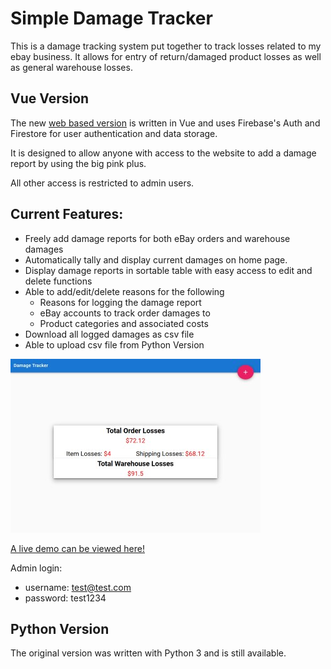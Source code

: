 # Simple Damage Tracker

This is a damage tracking system put together to track losses related to my ebay business.
It allows for entry of return/damaged product losses as well as general warehouse losses.

## Vue Version

The new [web based version](https://fir-damage-tracker.firebaseapp.com/) is written in Vue and uses Firebase's Auth and Firestore for user authentication and data storage.

It is designed to allow anyone with access to the website to add a damage report by using the big pink plus.

All other access is restricted to admin users.

## Current Features:

- Freely add damage reports for both eBay orders and warehouse damages
- Automatically tally and display current damages on home page.
- Display damage reports in sortable table with easy access to edit and delete functions
- Able to add/edit/delete reasons for the following
  - Reasons for logging the damage report
  - eBay accounts to track order damages to
  - Product categories and associated costs
- Download all logged damages as csv file
- Able to upload csv file from Python Version

[![Image of demo page](/images/damages.jpg)](https://fir-damage-tracker.firebaseapp.com/)

[A live demo can be viewed here! ](https://fir-damage-tracker.firebaseapp.com/)

Admin login:

- username: test@test.com
- password: test1234

## Python Version

The original version was written with Python 3 and is still available.
